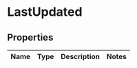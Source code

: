 # LastUpdated

## Properties
Name | Type | Description | Notes
------------ | ------------- | ------------- | -------------
